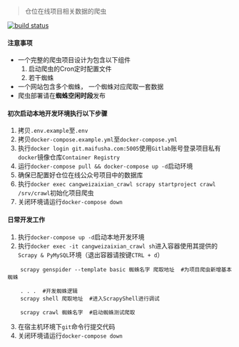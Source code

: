 > 仓位在线项目相关数据的爬虫

[![build status](https://git.maifusha.com/crawler/cangweizaixian_crawl/badges/master/build.svg)](https://git.maifusha.com/crawler/cangweizaixian_crawl/commits/master)


#### 注意事项
* 一个完整的爬虫项目设计为包含以下组件
  1. 启动爬虫的Cron定时配置文件
  2. 若干蜘蛛
* 一个网站包含多个蜘蛛， 一个蜘蛛对应爬取一套数据
* 爬虫部署请在**蜘蛛空闲时段**发布


#### 初次启动本地开发环境执行以下步骤
1. 拷贝`.env.example`至`.env`
2. 拷贝`docker-compose.example.yml`至`docker-compose.yml`
3. 执行`docker login git.maifusha.com:5005`使用`Gitlab`账号登录项目私有`docker`镜像仓库`Container Registry`
4. 运行`docker-compose pull && docker-compose up -d`启动环境
5. 确保已配置好仓位在线公众号项目中的数据库
6. 执行`docker exec cangweizaixian_crawl scrapy startproject crawl /srv/crawl`初始化项目爬虫
7. 关闭环境请运行`docker-compose down`


#### 日常开发工作
1. 执行`docker-compose up -d`启动本地开发环境
2. 执行`docker exec -it cangweizaixian_crawl sh`进入容器使用其提供的`Scrapy & PyMySQL`环境（退出容器请按键`CTRL + d`）

```
    scrapy genspider --template basic 蜘蛛名字 爬取地址  #为项目爬虫新增基本蜘蛛
    
    . . .  #开发蜘蛛逻辑
    scrapy shell 爬取地址  #进入ScrapyShell进行调试
    
    scrapy crawl 蜘蛛名字  #启动蜘蛛测试爬取
```

3. 在宿主机环境下`git`命令行提交代码
4. 关闭环境请运行`docker-compose down`
